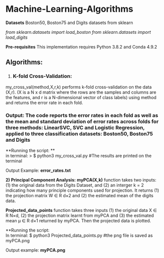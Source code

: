 # Machine-Learning-Algorithms
**Datasets**
Boston50, Boston75 and Digits datasets from sklearn

_from sklearn.datasets import load_boston
from sklearn.datasets import load_digits_

**Pre-requisites**
This implementation requires Python 3.8.2 and Conda 4.9.2

## Algorithms:
1)	### K-fold Cross-Validation:
my_cross_val(method,X,r,k) performs k-fold cross-validation on the data (X,r).
(X is a N x d matrix where the rows are the samples and columns are the features, and r is a N-dimensional vector of class labels) using method and returns the error rate in each fold. 
 ### Output: The code reports the error rates in each fold as well as the mean and standard deviation of error rates across folds for three methods: LinearSVC, SVC and Logistic Regression, applied to three classification datasets: Boston50, Boston75 and Digits
**Running the script: **        
in terminal: > $ python3 my_cross_val.py   #The results are printed on the terminal

Output Example: **error_rates.txt**


**2)	Principal Component Analysis:**
**myPCA(X,k)** function takes two inputs: (1) the original data from the Digits Dataset, and (2) an interger k = 2 indicating how many principle components used for projection. It returns (1) the projection matrix W ∈ R d×2 and (2) the estimated mean of the digits data.

**Projected_data_points** function takes three inputs (1) the original data X ∈ R N×d, (2) the projection matrix learnt from myPCA and (3) the estimated mean µ ∈ R d×1 returned by myPCA. Then the projected data is plotted. 

**Running the script:    
In terminal: $ python3 Projected_data_points.py  #the png file is saved as myPCA.png


Output example: **myPCA.png**
 


	

